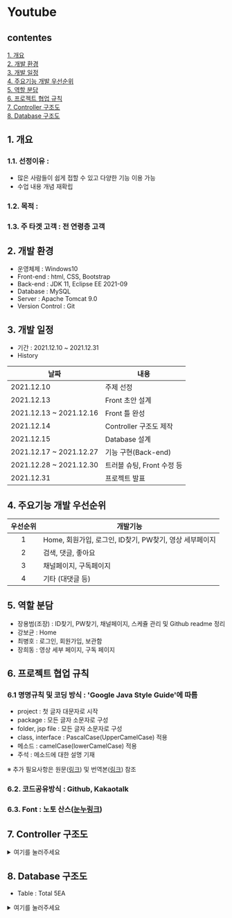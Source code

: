 # Youtube
## contentes
[1. 개요](https://github.com/yongbeomj/youtube-jsp#1-%EA%B0%9C%EC%9A%94)  
[2. 개발 환경](https://github.com/yongbeomj/youtube-jsp#2-%EA%B0%9C%EB%B0%9C-%ED%99%98%EA%B2%BD)  
[3. 개발 일정](https://github.com/yongbeomj/youtube-jsp#3-%EA%B0%9C%EB%B0%9C-%EC%9D%BC%EC%A0%95)  
[4. 주요기능 개발 우선순위](https://github.com/yongbeomj/youtube-jsp#4-%EC%A3%BC%EC%9A%94%EA%B8%B0%EB%8A%A5-%EA%B0%9C%EB%B0%9C-%EC%9A%B0%EC%84%A0%EC%88%9C%EC%9C%84)  
[5. 역할 분담](https://github.com/yongbeomj/youtube-jsp#5-%EC%97%AD%ED%95%A0-%EB%B6%84%EB%8B%B4)  
[6. 프로젝트 협업 규칙](https://github.com/yongbeomj/youtube-jsp#6-%ED%94%84%EB%A1%9C%EC%A0%9D%ED%8A%B8-%ED%98%91%EC%97%85-%EA%B7%9C%EC%B9%99)  
[7. Controller 구조도](https://github.com/yongbeomj/youtube-jsp#7-controller-%EA%B5%AC%EC%A1%B0%EB%8F%84)  
[8. Database 구조도](https://github.com/yongbeomj/youtube-jsp#8-database-%EA%B5%AC%EC%A1%B0%EB%8F%84)
## 1. 개요
### 1.1. 선정이유 :
- 많은 사람들이 쉽게 접할 수 있고 다양한 기능 이용 가능
- 수업 내용 개념 재확립
### 1.2. 목적 : 
### 1.3. 주 타겟 고객 : 전 연령층 고객
  
## 2. 개발 환경
- 운영체제 : Windows10
- Front-end : html, CSS, Bootstrap
- Back-end : JDK 11, Eclipse EE 2021-09
- Database : MySQL
- Server : Apache Tomcat 9.0
- Version Control : Git

## 3. 개발 일정
- 기간 : 2021.12.10 ~ 2021.12.31  
- History

|날짜|내용|
|----|----|
|2021.12.10|주제 선정|
|2021.12.13|Front 초안 설계|
|2021.12.13 ~ 2021.12.16|Front 틀 완성|
|2021.12.14|Controller 구조도 제작|
|2021.12.15|Database 설계|
|2021.12.17 ~ 2021.12.27|기능 구현(Back-end)|
|2021.12.28 ~ 2021.12.30|트러블 슈팅, Front 수정 등|
|2021.12.31|프로젝트 발표|

## 4. 주요기능 개발 우선순위

|우선순위|개발기능|
|:----:|----|
|1|Home, 회원가입, 로그인, ID찾기, PW찾기, 영상 세부페이지|
|2|검색, 댓글, 좋아요|
|3|채널페이지, 구독페이지|
|4|기타 (대댓글 등)|
 
## 5. 역할 분담
- 장용범(조장) : ID찾기, PW찾기, 채널페이지, 스케쥴 관리 및 Github readme 정리  
- 강보균 : Home  
- 최병호 : 로그인, 회원가입, 보관함  
- 장희동 : 영상 세부 페이지, 구독 페이지  

## 6. 프로젝트 협업 규칙
### 6.1 명명규칙 및 코딩 방식 : 'Google Java Style Guide'에 따름
- project : 첫 글자 대문자로 시작
- package : 모든 글자 소문자로 구성
- folder, jsp file : 모든 글자 소문자로 구성
- class, interface : PascalCase(UpperCamelCase) 적용
- 메소드 : camelCase(lowerCamelCase) 적용
- 주석 : 메소드에 대한 설명 기재  

※ 추가 필요사항은 원문([링크](https://google.github.io/styleguide/javaguide.html#s5-naming)) 및 번역본([링크](https://newwisdom.tistory.com/96)) 참조  

### 6.2. 코드공유방식 : Github, Kakaotalk
### 6.3. Font : 노토 산스([눈누링크](https://noonnu.cc/font_page/34))

## 7. Controller 구조도
<details>
<summary>여기를 눌러주세요</summary>
<div markdown="1">       

![ascii-tree-generator com_ (2)](https://user-images.githubusercontent.com/88884623/145959511-a8e69aa6-44ea-4667-8beb-e6c5de2f5c04.png)

</div>
</details>

## 8. Database 구조도
- Table : Total 5EA
<details>
<summary>여기를 눌러주세요</summary>
<div markdown="1">       

![test (1)](https://user-images.githubusercontent.com/87436495/146139769-e773c76c-06db-49a2-ae39-228fd47911f7.png)

</div>
</details>

